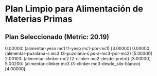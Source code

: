 # Plan Limpio para Alimentación de Materias Primas

## Plan Seleccionado (Metric: 20.19)

0.00000: (alimentar-yeso mc1 t1-yeso mc1-por-mc1) [3.00000]
0.00000: (alimentar-puzolana-s mc3 t3-puzolana-s ps-a-mc3-por-mc2) [5.00000]
2.00100: (alimentar-clinker mc2 t2-clinker mc2-desde-pretrit) [3.00000]
5.00200: (alimentar-clinker mc3 t3-clinker mc3-desde_silo-blanco) [4.00000]